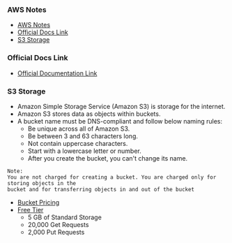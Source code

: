 ### AWS Notes

- [AWS Notes](#aws-notes)
- [Official Docs Link](#official-docs-link)
- [S3 Storage](#s3-storage)


### Official Docs Link
* [Official Documentation Link](https://docs.aws.amazon.com/)


### S3 Storage

* Amazon Simple Storage Service (Amazon S3) is storage for the internet.
* Amazon S3 stores data as objects within buckets.
* A bucket name must be DNS-compliant and follow below naming rules:
    * Be unique across all of Amazon S3.
    * Be between 3 and 63 characters long.
    * Not contain uppercase characters.
    * Start with a lowercase letter or number.
    * After you create the bucket, you can't change its name.
```
Note:
You are not charged for creating a bucket. You are charged only for storing objects in the
bucket and for transferring objects in and out of the bucket
```

* [Bucket Pricing](https://aws.amazon.com/s3/pricing/)
* [Free Tier](https://aws.amazon.com/free/?all-free-tier.sort-by=item.additionalFields.SortRank&all-free-tier.sort-order=asc)
  * 5 GB of Standard Storage
  * 20,000 Get Requests
  * 2,000 Put Requests